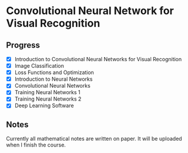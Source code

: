 # Convolutional Neural Network for Visual Recognition
## Progress
- [x] Introduction to Convolutional Neural Networks for Visual Recognition
- [x] Image Classification
- [x] Loss Functions and Optimization
- [x] Introduction to Neural Networks
- [x] Convolutional Neural Networks
- [x] Training Neural Networks 1
- [x] Training Neural Networks 2
- [x] Deep Learning Software

## Notes
Currently all mathematical notes are written on paper. It will be uploaded when I finish the course.
